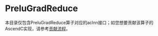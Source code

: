 # PreluGradReduce

本目录仅包含PreluGradReduce算子对应的aclnn接口；如您想要贡献该算子的AscendC实现，请参考[贡献流程](../../CONTRIBUTING.md)。